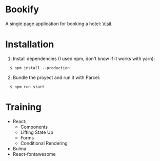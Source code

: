 # Bookify

A single page application for booking a hotel: [Visit](https://andresclm.github.io/bookify/dist/index.html)

# Installation

1. Install dependencies (I used npm, don't know if it works with yarn):
```
  $ npm install --production
```
2. Bundle the proyect and run it with Parcel:
```
  $ npm run start
```

# Training

- React:
  - Components 
  - Lifting State Up
  - Forms
  - Conditional Rendering
- Bulma
- React-fontawesome
